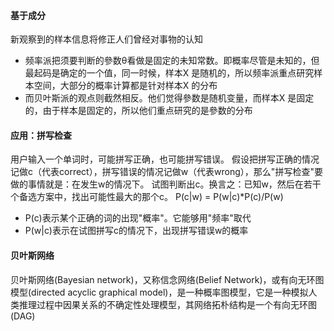 #### 基于成分
新观察到的样本信息将修正人们曾经对事物的认知

- 频率派把须要判断的參数θ看做是固定的未知常数。即概率尽管是未知的，但最起码是确定的一个值，同一时候，样本X 是随机的，所以频率派重点研究样本空间，大部分的概率计算都是针对样本X 的分布
- 而贝叶斯派的观点则截然相反。他们觉得參数是随机变量，而样本X 是固定的，由于样本是固定的，所以他们重点研究的是參数的分布

#### 应用：拼写检查
用户输入一个单词时，可能拼写正确，也可能拼写错误。
假设把拼写正确的情况记做c（代表correct），拼写错误的情况记做w（代表wrong），那么"拼写检查"要做的事情就是：在发生w的情况下。
试图判断出c。换言之：已知w，然后在若干个备选方案中，找出可能性最大的那个c。
P(c|w) = P(w|c)*P(c)/P(w)

- P(c)表示某个正确的词的出现"概率"。它能够用"频率"取代
- P(w|c)表示在试图拼写c的情况下，出现拼写错误w的概率

#### 贝叶斯网络
贝叶斯网络(Bayesian network)，又称信念网络(Belief Network)，或有向无环图模型(directed acyclic graphical model)，是一种概率图模型，它是一种模拟人类推理过程中因果关系的不确定性处理模型，其网络拓朴结构是一个有向无环图(DAG)

